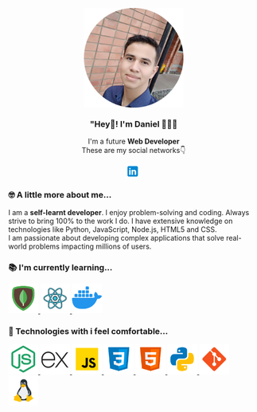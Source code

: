 <p align="center" width="300">
  <img align="center" width="200" src="./assets/profile.png"/>
  <h3 align="center">"Hey👋!  I'm Daniel 👨🏻‍💻</h3>
</p>

<p align="center">I'm a future <strong>Web Developer</strong> <br/>These are my social networks👇</p>

<p align="center">
	<a href="https://www.linkedin.com/in/danielsere/" target="blank" style="margin-right: 4px" title="Linkedin">
		<img align="center" src="./assets/linkedin.svg" alt="Daniel Sere" heigth="28px" width="28px"/>
	</a>
</p>

### 🤓 A little more about me...

<p>I am a <strong>self-learnt developer</strong>. I enjoy problem-solving and coding. Always strive to bring 100% to the work I do. I have extensive knowledge on technologies like Python, JavaScript, Node.js, HTML5 and CSS. <br/>I am passionate about developing complex applications that solve real-world problems impacting millions of users.</p>

### 📚 I'm currently learning...

<a href="https://mongodb.com" target="blank" title="MongoDB">
	<img width="60" src="./assets/mongodb.svg" alt="MongoDB">
</a>
<a href="https://reactjs.org/" target="blank" title="React">
	<img width="60" src="./assets/react.svg" alt="React">
</a>
<a href="https://docker.com/" target="blank" title="Docker">
	<img width="60" src="./assets/docker.svg" alt="Docker">
</a>

### 🚀 Technologies with i feel comfortable...

<a href="https://nodejs.org/" target="blank" title="Node Js">
	<img width="60" src="./assets/node-js.svg" alt="Node JS">
</a>
<a href="https://expressjs.com/" target="blank" title="Express JS">
	<img width="60" src="./assets/express-js.svg" alt="Express JS">
</a>
<a href="https://javascript.com/" target="blank" title="JavaScript">
	<img width="60" src="./assets/javascript.svg" alt="JavaScript">
</a>
<a href="https://developer.mozilla.org/es/docs/Web/CSS" target="blank" title="CSS">
	<img width="60" src="./assets/css3.svg" alt="CSS">
</a>
<a href="https://developer.mozilla.org/es/docs/Web/HTML" target="blank" title="HTML">
	<img width="60" src="./assets/html-5.svg" alt="HTML">
</a>
<a href="https://python.org/" target="blank" title="Python">
	<img width="60" src="./assets/python.svg" alt="Python">
</a>
<a href="https://git-scm.com" target="blank" title="Git">
	<img width="60" src="./assets/git.svg" alt="Git">
</a>
<a href="https://linux.com" target="blank" title="Linux">
	<img width="60" src="./assets/linux.png" alt="Linux">
</a>
<!-- 
<a href="" target="blank" alt="" title="">
	<img width="60" src="">
</a>
-->
